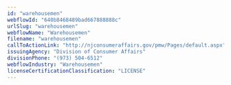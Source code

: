 ```yaml
---
id: "warehousemen"
webflowId: "640b8468489bad667888888c"
urlSlug: "warehousemen"
webflowName: "Warehousemen"
filename: "warehousemen"
callToActionLink: "http://njconsumeraffairs.gov/pmw/Pages/default.aspx"
issuingAgency: "Division of Consumer Affairs"
divisionPhone: "(973) 504-6512"
webflowIndustry: "Warehousemen"
licenseCertificationClassification: "LICENSE"
---
```

